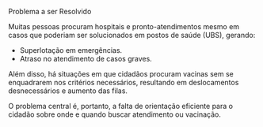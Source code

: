 Problema a ser Resolvido

Muitas pessoas procuram hospitais e pronto-atendimentos mesmo em casos que poderiam ser solucionados em postos de saúde (UBS), gerando:
- Superlotação em emergências.
- Atraso no atendimento de casos graves.

Além disso, há situações em que cidadãos procuram vacinas sem se enquadrarem nos critérios necessários, resultando em deslocamentos desnecessários e aumento das filas.

O problema central é, portanto, a falta de orientação eficiente para o cidadão sobre onde e quando buscar atendimento ou vacinação.

